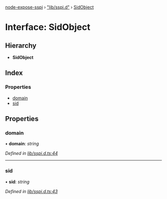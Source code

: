 [node-expose-sspi](../README.md) › ["lib/sspi.d"](../modules/_lib_sspi_d_.md) › [SidObject](_lib_sspi_d_.sidobject.md)

# Interface: SidObject

## Hierarchy

* **SidObject**

## Index

### Properties

* [domain](_lib_sspi_d_.sidobject.md#domain)
* [sid](_lib_sspi_d_.sidobject.md#sid)

## Properties

###  domain

• **domain**: *string*

*Defined in [lib/sspi.d.ts:44](https://github.com/jlguenego/node-expose-sspi/blob/4e9f9ae/lib/sspi.d.ts#L44)*

___

###  sid

• **sid**: *string*

*Defined in [lib/sspi.d.ts:43](https://github.com/jlguenego/node-expose-sspi/blob/4e9f9ae/lib/sspi.d.ts#L43)*
